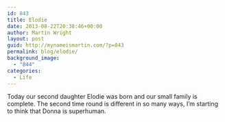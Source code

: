 ```yaml
---
id: 843
title: Elodie
date: 2013-08-22T20:38:46+00:00
author: Martin Wright
layout: post
guid: http://mynameismartin.com/?p=843
permalink: blog/elodie/
background_image:
  - "844"
categories:
  - Life
---
```

Today our second daughter Elodie was born and our small family is complete. The second time round is different in so many ways, I&#8217;m starting to think that Donna is superhuman.